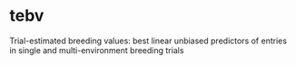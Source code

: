 # tebv
Trial-estimated breeding values: best linear unbiased predictors of entries in single and multi-environment breeding trials
